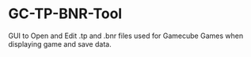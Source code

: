 # GC-TP-BNR-Tool
GUI to Open and Edit .tp and .bnr files used for Gamecube Games when displaying game and save data.
